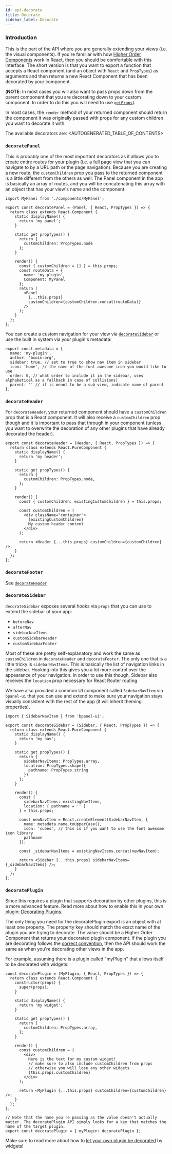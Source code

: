 ```yaml
---
id: api-decorate
title: Decorate
sidebar_label: Decorate
---
```


### Introduction
This is the part of the API where you are generally extending your views (i.e. the visual components). If you're familiar with how [Higher Order Components](https://medium.com/@franleplant/react-higher-order-components-in-depth-cf9032ee6c3e) work in React, then you should be comfortable with this interface. The short version is that you want to export a function that accepts a React component (and an object with `React` and `PropTypes`) as arguments and then returns a new React Component that has been decorated by your component.

(**NOTE**: In most cases you will also want to pass props down from the parent component that you are decorating down to your custom component. In order to do this you will need to use [`getProps`](/docs/api-getprops.html)).

In most cases, the `render` method of your returned component should return the component it was originally passed with props for any custom children you want to decorate it with.

The available decorators are:
<AUTOGENERATED_TABLE_OF_CONTENTS>

### `decoratePanel`
This is probably one of the most important decorators as it allows you to create entire routes for your plugin (i.e. a full page view that you can navigate to by a URL path or the page navigation). Because you are creating a new route, the `customChildren` prop you pass to the returned component is a little different from the others as well: The Panel component in the app is basically an array of routes, and you will be concatenating this array with an object that has your view's name and the component.

```
import MyPanel from './components/MyPanel';

export const decoratePanel = (Panel, { React, PropTypes }) => {
  return class extends React.Component {
    static displayName() {
      return 'my panel';
    }

    static get propTypes() {
      return {
        customChildren: PropTypes.node
      };
    }

    render() {
      const { customChildren = [] } = this.props;
      const routeData = {
        name: 'my plugin',
        Component: MyPanel
      };
      return (
        <Panel
          {...this.props}
          customChildren={customChildren.concat(routeData)}
        />
      );
    }
  };
};
```

You can create a custom navigation for your view via [`decorateSidebar`](#decorateSidebar) or use the built in system via your plugin's metadata:

```
export const metadata = {
  name: 'my-plugin',
  author: 'bcoin-org',
  sidebar: true, // set to true to show nav item in sidebar
  icon: 'home', // the name of the font awesome icon you would like to use
  order: 0, // what order to include it in the sidebar, uses alphabetical as a fallback in case of collisions)
  parent: '' // if is meant to be a sub-view, indicate name of parent
};
```

### `decorateHeader`
For `decorateHeader`, your returned component should have a `customChildren` prop that is a React component. It will also receive a `customChildren` prop though and it is important to pass that through in your component (unless you want to overwrite the decoration of any other plugins that have already decorated the header).

```
export const decorateHeader = (Header, { React, PropTypes }) => {
  return class extends React.PureComponent {
    static displayName() {
      return 'my header';
    }

    static get propTypes() {
      return {
        customChildren: PropTypes.node,
      };
    }

    render() {
      const { customChildren: existingCustomChildren } = this.props;

      const customChildren = (
        <div className="container">
          {existingCustomChildren}
          My custom header content
        </div>
      );

      return <Header {...this.props} customChildren={customChildren} />;
    }
  };
};
```

### `decorateFooter`
See [`decorateHeader`](#decorateHeader)

### `decorateSidebar`
`decorateSidebar` exposes several hooks via `props` that you can use to extend the sidebar of your app:

- `beforeNav`
- `afterNav`
- `sidebarNavItems`
- `customSidebarHeader`
- `customSidebarFooter`

Most of these are pretty self-explanatory and work the same as `customChildren` in `decorateHeader` and `decorateFooter`. The only one that is a little tricky is `sidebarNavItems`. This is basically the list of navigation links in the sidebar. Hooking into this gives you a lot more control over the appearance of your navigation. In order to use this though, Sidebar also receives the `location` prop necessary for React Router routing.

We have also provided a common UI component called `SidebarNavItem` via `bpanel-ui` that you can use and extend to make sure your navigation stays visually consistent with the rest of the app (it will inherit theming properties).

```
import { SidebarNavItem } from 'bpanel-ui';

export const decorateSidebar = (Sidebar, { React, PropTypes }) => {
  return class extends React.PureComponent {
    static displayName() {
      return 'my nav';
    }

    static get propTypes() {
      return {
        sidebarNavItems: PropTypes.array,
        location: PropTypes.shape({
          pathname: PropTypes.string
        })
      };
    }

    render() {
      const {
        sidebarNavItems: existingNavItems,
        location: { pathname = '' }
      } = this.props;

      const newNavItem = React.createElement(SidebarNavItem, {
        name: metadata.name.toUpperCase(),
        icon: 'cubes', // this is if you want to use the font awesome icon library
        pathname
      });

      const _sidebarNavItems = existingNavItems.concat(newNavItem);

      return <Sidebar {...this.props} sidebarNavItems={_sidebarNavItems} />;
    }
  };
};
```

### `decoratePlugin`
Since this requires a plugin that supports decoration by other plugins, this is a more advanced feature. Read more about how to enable this in your own plugin: [Decorating Plugins](/docs/api-decorate-plugins.html).

The only thing you need for the decoratePlugin export is an object with at least one property. The property key should match the exact name of the plugin you are trying to decorate. The value should be a Higher Order Component that returns your decorated plugin component. If the plugin you are decorating follows the [correct convention](/docs/api-decorate-plugins.html), then the API should work the same as when you're decorating other views in the app.

For example, assuming there is a plugin called "myPlugin" that allows itself to be decorated with widgets:

```
const decoratePlugin = (MyPlugin, { React, PropTypes }) => {
  return class extends React.Component {
    constructor(props) {
      super(props);
    }

    static displayName() {
      return 'my widget';
    }

    static get propTypes() {
      return {
        customChildren: PropTypes.array,
      };
    }

    render() {
      const customChildren = (
        <div>
          Here is the text for my custom widget!
          // make sure to also include customChildren from props
          // otherwise you will lose any other widgets
          {this.props.customChildren}
        </div>
      );

      return <MyPlugin {...this.props} customChildren={customChildren} />;
    }
  };
};

// Note that the name you're passing as the value doesn't actually matter. The decoratePlugin API simply looks for a key that matches the name of the target plugin.
export const decoratePlugin = { myPlugin: decoratePlugin };
```

Make sure to read more about how to [let your own plugin be decorated](/docs/api-decorate-plugins.html) by widgets!